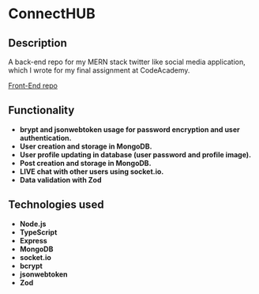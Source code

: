 # ConnectHUB

## Description

A back-end repo for my MERN stack twitter like social media application, which I wrote for my final assignment at CodeAcademy. 

[Front-End repo](https://github.com/KVIKERITAS/ConnectHUB_FRONT)

## Functionality

- **brypt and jsonwebtoken usage for password encryption and user authentication.**
- **User creation and storage in MongoDB.**
- **User profile updating in database (user password and profile image).**
- **Post creation and storage in MongoDB.**
- **LIVE chat with other users using socket.io.**
- **Data validation with Zod**

## Technologies used

- **Node.js**
- **TypeScript**
- **Express**
- **MongoDB**
- **socket.io**
- **bcrypt**
- **jsonwebtoken**
- **Zod**
